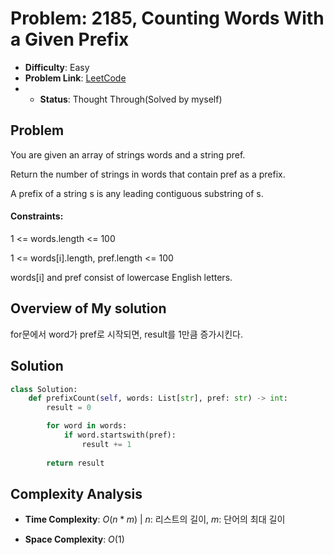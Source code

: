 # Problem: 2185, Counting Words With a Given Prefix
- **Difficulty**: Easy
- **Problem Link**: [LeetCode](https://leetcode.com/problems/counting-words-with-a-given-prefix/)
- - **Status**: Thought Through(Solved by myself)

## Problem
You are given an array of strings words and a string pref.

Return the number of strings in words that contain pref as a prefix.

A prefix of a string s is any leading contiguous substring of s.

#### Constraints:

1 <= words.length <= 100

1 <= words[i].length, pref.length <= 100

words[i] and pref consist of lowercase English letters.

## Overview of My solution

for문에서 word가 pref로 시작되면, result를 1만큼 증가시킨다.

## Solution
```python
class Solution:
    def prefixCount(self, words: List[str], pref: str) -> int:
        result = 0 

        for word in words:
            if word.startswith(pref):
                result += 1
        
        return result
```
## Complexity Analysis

- **Time Complexity**: $O(n*m)$ | $n$: 리스트의 길이, $m$: 단어의 최대 길이 

- **Space Complexity**: $O(1)$ 

